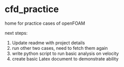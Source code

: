 # cfd_practice
home for practice cases of openFOAM

next steps:
1. Update readme with project details
2. run other two cases, need to fetch them again
3. write python script to run basic analysis on velocity
4. create basic Latex document to demonstrate ability 